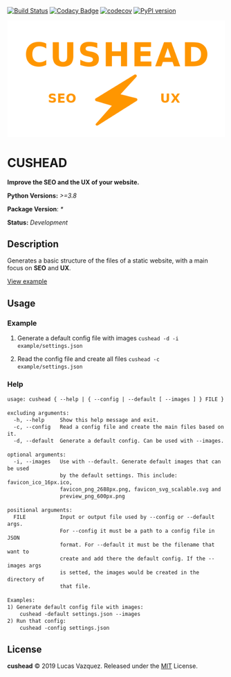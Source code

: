 [![Build Status](https://api.travis-ci.org/lucasvazq/cushead.svg?branch=master)](https://travis-ci.org/lucasvazq/cushead)
[![Codacy Badge](https://api.codacy.com/project/badge/Grade/ce412113e4144c9f9739a99a0d0b77f5)](https://app.codacy.com/app/lucasvazq/cushead?utm_source=github.com&utm_medium=referral&utm_content=lucasvazq/cushead&utm_campaign=Badge_Grade_Dashboard)
[![codecov](https://codecov.io/gh/lucasvazq/cushead/branch/master/graph/badge.svg)](https://codecov.io/gh/lucasvazq/cushead)
[![PyPI version](https://badge.fury.io/py/cushead.svg)](https://badge.fury.io/py/cushead)

<div align="center">
  <img src="./docs/logo.png" alt="cushead logo">
</div>

# CUSHEAD

**Improve the SEO and the UX of your website.**

**Python Versions:** _>=3.8_

**Package Version**: _*_

**Status:** _Development_

## Description

Generates a basic structure of the files of a static website,
with a main focus on **SEO** and **UX**.

[View example](./docs/example/)

## Usage

### Example

1) Generate a default config file with images
`cushead -d -i example/settings.json`

2) Read the config file and create all files
`cushead -c example/settings.json`

### Help

```
usage: cushead { --help | { --config | --default [ --images ] } FILE }

excluding arguments:
  -h, --help     Show this help message and exit.
  -c, --config   Read a config file and create the main files based on it.
  -d, --default  Generate a default config. Can be used with --images.

optional arguments:
  -i, --images   Use with --default. Generate default images that can be used
                 by the default settings. This include: favicon_ico_16px.ico,
                 favicon_png_2688px.png, favicon_svg_scalable.svg and
                 preview_png_600px.png

positional arguments:
  FILE           Input or output file used by --config or --default args.
                 For --config it must be a path to a config file in JSON
                 format. For --default it must be the filename that want to
                 create and add there the default config. If the --images args
                 is setted, the images would be created in the directory of
                 that file.

Examples:
1) Generate default config file with images:
    cushead -default settings.json --images
2) Run that config:
    cushead -config settings.json
```

## License

**cushead** © 2019 Lucas Vazquez. Released under the [MIT](http://mit-license.org/) License.
